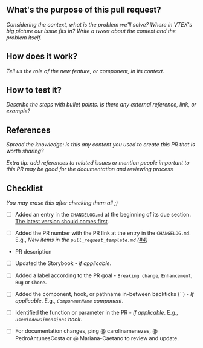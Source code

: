 ## What's the purpose of this pull request?

<em>Considering the context, what is the problem we'll solve? Where in VTEX's big picture our issue fits in? Write a tweet about the context and the problem itself.</em>

## How does it work?

<em>Tell us the role of the new feature, or component, in its context.</em>

## How to test it?

<em>Describe the steps with bullet points. Is there any external reference, link, or example?</em>

## References

<em>Spread the knowledge: is this any content you used to create this PR that is worth sharing?</em>

<em>Extra tip: add references to related issues or mention people important to this PR may be good for the documentation and reviewing process</em>

## Checklist

<em>You may erase this after checking them all ;)</em>

- [ ] Added an entry in the `CHANGELOG.md` at the beginning of its due section. [The latest version should comes first](https://keepachangelog.com/en/1.0.0/#:~:text=The%20latest%20version%20comes%20first.).
- [ ] Added the PR number with the PR link at the entry in the `CHANGELOG.md`. E.g., *New items in the `pull_request_template.md` ([#4](https://github.com/vtex-sites/nextjs.store/pull/4))* 


- PR description
- [ ] Updated the Storybook - *if applicable*.
- [ ] Added a label according to the PR goal - `Breaking change`, `Enhancement`, `Bug` or `Chore`.
- [ ] Added the component, hook, or pathname in-between backticks (``) *- If applicable*. E.g., *`ComponentName` component*.
- [ ] Identified the function or parameter in the PR *- If applicable*. E.g., *`useWindowDimensions` hook*.
- [ ] For documentation changes, ping @ carolinamenezes, @ PedroAntunesCosta or @ Mariana-Caetano to review and update.

